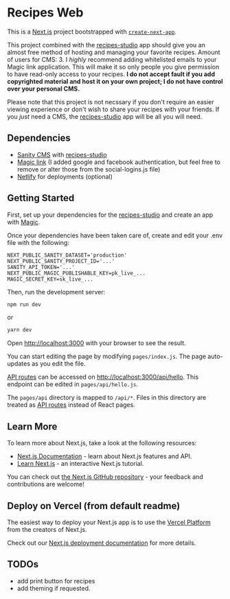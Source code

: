 # Recipes Web

This is a [Next.js](https://nextjs.org/) project bootstrapped with [`create-next-app`](https://github.com/vercel/next.js/tree/canary/packages/create-next-app).

This project combined with the [recipes-studio](https://github.com/ajax2012/recipes-studio) app should give you an almost free method of hosting and managing your favorite recipes. Amount of users for CMS: 3. I _highly_ recommend adding whitelisted emails to your Magic link application. This will make it so only people you give permission to have read-only access to your recipes. __I do not accept fault if you add copyrighted material and host it on your own project; I do not have control over your personal CMS.__

Please note that this project is not necssary if you don't require an easier viewing experience or don't wish to share your recipes with your friends. If you _just_ need a CMS, the [recipes-studio](https://github.com/ajax2012/recipes-studio) app will be all you will need.

## Dependencies

- [Sanity CMS](https://sanity.io) with [recipes-studio](https://github.com/ajax2012/recipes-studio)
- [Magic link](https://magic.link) (I added google and facebook authentication, but feel free to remove or alter those from the social-logins.js file)
- [Netlify](https://netlify.com) for deployments (optional)

## Getting Started

First, set up your dependencies for the [recipes-studio](https://github.com/ajax2012/recipes-studio) and create an app with [Magic](https://magic.link).

Once your dependencies have been taken care of, create and edit your .env file with the following:

```env
NEXT_PUBLIC_SANITY_DATASET='production'
NEXT_PUBLIC_SANITY_PROJECT_ID='...'
SANITY_API_TOKEN='...'
NEXT_PUBLIC_MAGIC_PUBLISHABLE_KEY=pk_live_...
MAGIC_SECRET_KEY=sk_live_...
```

Then, run the development server:

```bash
npm run dev
```

or

```bash
yarn dev
```

Open [http://localhost:3000](http://localhost:3000) with your browser to see the result.

You can start editing the page by modifying `pages/index.js`. The page auto-updates as you edit the file.

[API routes](https://nextjs.org/docs/api-routes/introduction) can be accessed on [http://localhost:3000/api/hello](http://localhost:3000/api/hello). This endpoint can be edited in `pages/api/hello.js`.

The `pages/api` directory is mapped to `/api/*`. Files in this directory are treated as [API routes](https://nextjs.org/docs/api-routes/introduction) instead of React pages.

## Learn More

To learn more about Next.js, take a look at the following resources:

- [Next.js Documentation](https://nextjs.org/docs) - learn about Next.js features and API.
- [Learn Next.js](https://nextjs.org/learn) - an interactive Next.js tutorial.

You can check out [the Next.js GitHub repository](https://github.com/vercel/next.js/) - your feedback and contributions are welcome!

## Deploy on Vercel (from default readme)

The easiest way to deploy your Next.js app is to use the [Vercel Platform](https://vercel.com/new?utm_medium=default-template&filter=next.js&utm_source=create-next-app&utm_campaign=create-next-app-readme) from the creators of Next.js.

Check out our [Next.js deployment documentation](https://nextjs.org/docs/deployment) for more details.

## TODOs

- add print button for recipes
- add theming if requested.
